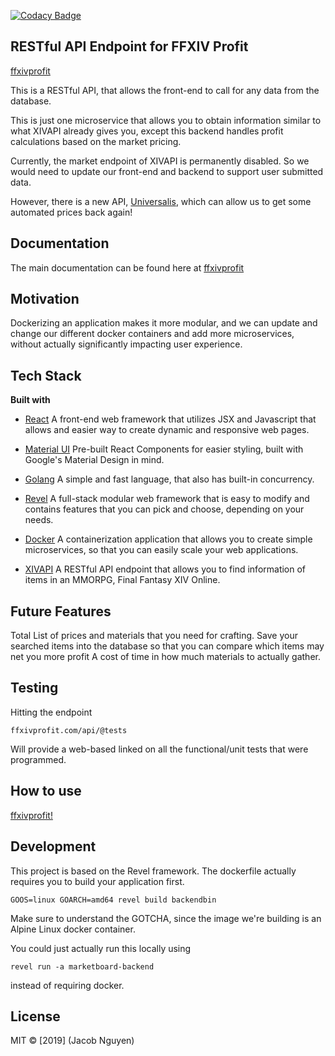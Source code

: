 [![Codacy Badge](https://api.codacy.com/project/badge/Grade/2c56a5a4244b4a1583857cc0ea7066f1)](https://www.codacy.com/manual/synkre/marketboard-backend?utm_source=github.com&utm_medium=referral&utm_content=icywaffle/marketboard-backend&utm_campaign=Badge_Grade)

## RESTful API Endpoint for FFXIV Profit

[ffxivprofit](http://ffxivprofit.com/)

This is a RESTful API, that allows the front-end to call for any data from the database.

This is just one microservice that allows you to obtain information similar to what XIVAPI already gives you, except this backend handles profit calculations based on the market pricing.

Currently, the market endpoint of XIVAPI is permanently disabled. So we would need to update our front-end and backend to support user submitted data.

However, there is a new API, [Universalis](https://universalis.app/), which can allow us to get some automated prices back again!

## Documentation

The main documentation can be found here at [ffxivprofit](https://ffxivprofit.com/api/documentation/)

## Motivation

Dockerizing an application makes it more modular, and we can update and change our different docker containers and add more microservices, without actually significantly impacting user experience.

## Tech Stack

<b>Built with</b>

- [React](https://reactjs.org/)
  A front-end web framework that utilizes JSX and Javascript that allows and easier way to create dynamic and responsive web pages.

- [Material UI](https://material-ui.com/)
  Pre-built React Components for easier styling, built with Google's Material Design in mind.

- [Golang](https://golang.org/)
  A simple and fast language, that also has built-in concurrency.

- [Revel](https://revel.github.io/)
  A full-stack modular web framework that is easy to modify and contains features that you can pick and choose, depending on your needs.

- [Docker](https://www.docker.com/)
  A containerization application that allows you to create simple microservices, so that you can easily scale your web applications.

- [XIVAPI](https://xivapi.com/)
  A RESTful API endpoint that allows you to find information of items in an MMORPG, Final Fantasy XIV Online.

## Future Features

Total List of prices and materials that you need for crafting.
Save your searched items into the database so that you can compare which items may net you more profit
A cost of time in how much materials to actually gather.

## Testing

Hitting the endpoint

`ffxivprofit.com/api/@tests`

Will provide a web-based linked on all the functional/unit tests that were programmed.

## How to use

[ffxivprofit!](http://ffxivprofit.com/)

## Development

This project is based on the Revel framework.
The dockerfile actually requires you to build your application first.

`GOOS=linux GOARCH=amd64 revel build backendbin`

Make sure to understand the GOTCHA, since the image we're building is an Alpine Linux docker container.

You could just actually run this locally using

`revel run -a marketboard-backend`

instead of requiring docker.

## License

MIT © \[2019] (Jacob Nguyen)
